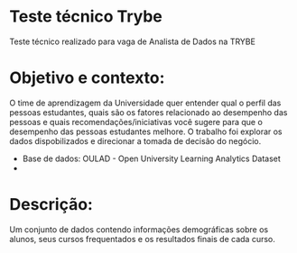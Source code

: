 # Teste técnico Trybe
Teste técnico realizado para vaga de Analista de Dados na TRYBE

# Objetivo e contexto:

O time de aprendizagem da Universidade quer entender qual o perfil das pessoas estudantes, quais são os fatores relacionado ao desempenho das pessoas e quais recomendações/iniciativas você sugere para que o desempenho das pessoas estudantes melhore.
O trabalho foi explorar os dados dispobilizados e direcionar a tomada de decisão do negócio.
- Base de dados: OULAD - Open University Learning Analytics Dataset
- 
# Descrição:
Um conjunto de dados contendo informações demográficas sobre os alunos, seus cursos frequentados e os resultados finais de cada curso.
